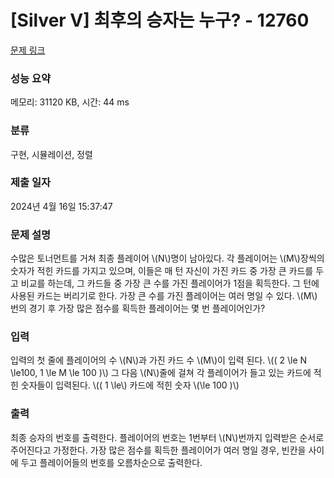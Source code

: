# [Silver V] 최후의 승자는 누구? - 12760 

[문제 링크](https://www.acmicpc.net/problem/12760) 

### 성능 요약

메모리: 31120 KB, 시간: 44 ms

### 분류

구현, 시뮬레이션, 정렬

### 제출 일자

2024년 4월 16일 15:37:47

### 문제 설명

<p>수많은 토너먼트를 거쳐 최종 플레이어 \(N\)명이 남아있다. 각 플레이어는 \(M\)장씩의 숫자가 적힌 카드를 가지고 있으며, 이들은 매 턴 자신이 가진 카드 중 가장 큰 카드를 두고 비교를 하는데, 그 카드들 중 가장 큰 수를 가진 플레이어가 1점을 획득한다. 그 턴에 사용된 카드는 버리기로 한다. 가장 큰 수를 가진 플레이어는 여러 명일 수 있다. \(M\)번의 경기 후 가장 많은 점수를 획득한 플레이어는 몇 번 플레이어인가?</p>

### 입력 

 <p>입력의 첫 줄에 플레이어의 수 \(N\)과 가진 카드 수 \(M\)이 입력 된다. \(( 2 \le N \le100, 1 \le M \le 100 )\) 그 다음 \(N\)줄에 걸쳐 각 플레이어가 들고 있는 카드에 적힌 숫자들이 입력된다. \(( 1 \le\) 카드에 적힌 숫자 \(\le 100 )\)</p>

### 출력 

 <p>최종 승자의 번호를 출력한다. 플레이어의 번호는 1번부터 \(N\)번까지 입력받은 순서로 주어진다고 가정한다. 가장 많은 점수를 획득한 플레이어가 여러 명일 경우, 빈칸을 사이에 두고 플레이어들의 번호를 오름차순으로 출력한다.</p>

